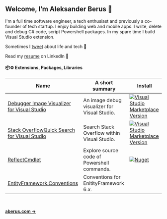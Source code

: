 ## Welcome, I’m Aleksander Berus 🦁

I'm a full time software engineer, a tech enthusiast and previously a co-founder of tech startup. 
I enjoy building web and mobile apps. I write, delete and debug C# code, script Powershell packages. In my spare time I build Visual Studio extension.
 

Sometimes I [tweet](https://twitter.com/aberus) about life and tech 💬

Read my [resume](https://www.linkedin.com/in/aberus/) on LinkedIn 💼




#### 📦⚙️ Extensions, Packages, Libraries

| Name                 | A short summary                              | Install   |
| -------------------- | -------------------------------------------- | --------- |
| [Debugger Image Visualizer for Visual Studio](https://github.com/aberus/ImageVisualizer) |  An image debug visualizer for Visual Studio.  | [![Visual Studio Marketplace Version](https://vsmarketplacebadge.apphb.com/version/AleksanderBerus.DebuggerImageVisualizerPreview.svg)](https://marketplace.visualstudio.com/items?itemName=AleksanderBerus.DebuggerImageVisualizerPreview) |
| [Stack OverflowQuick Search for Visual Studio](https://github.com/aberus/StackOverflowQuickLaunch) | Search Stack Overflow within Visual Studio. | [![Visual Studio Marketplace Version](https://vsmarketplacebadge.apphb.com/version/AleksanderBerus.StackOverflowQuickLaunchSearchProvider.svg)](https://marketplace.visualstudio.com/items?itemName=AleksanderBerus.StackOverflowQuickLaunchSearchProvider) | 
| [ReflectCmdlet](https://github.com/aberus/ReflectCmdlet) | Explore source code of Powershell commands. | [![Nuget](https://img.shields.io/powershellgallery/v/ReflectCmdlet)](https://www.powershellgallery.com/packages/ReflectCmdlet/) |
| [EntityFramework.Conventions](https://github.com/aberus/ef6.extensions)   | Conventions for EnitityFramework 6.x.  |  | 


<br>

**[aberus.com →](https://aberus.com/)**

<!--
**aberus/aberus** is a ✨ _special_ ✨ repository because its `README.md` (this file) appears on your GitHub profile.
-->
